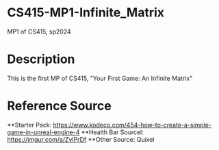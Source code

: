# CS415-MP1-Infinite_Matrix
MP1 of CS415, sp2024

# Description
This is the first MP of CS415, "Your First Game: An Infinite Matrix"

# Reference Source
**Starter Pack: https://www.kodeco.com/454-how-to-create-a-simple-game-in-unreal-engine-4
**Health Bar Sourcel: https://imgur.com/a/ZylPrDf
**Other Source: Quixel
